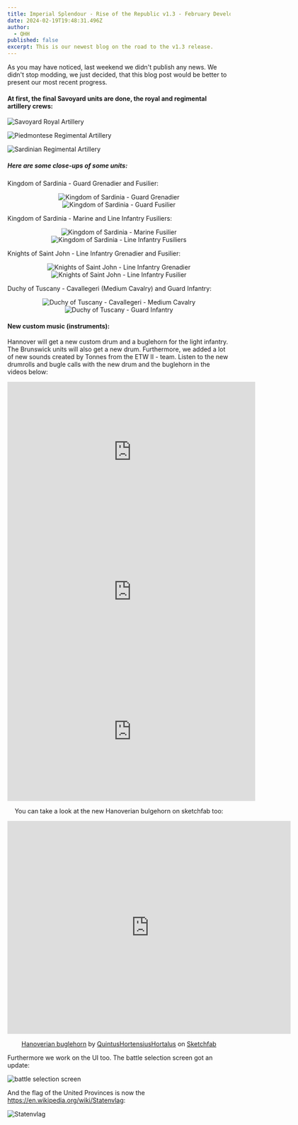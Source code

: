 ```yaml
---
title: Imperial Splendour - Rise of the Republic v1.3 - February Developers Blog
date: 2024-02-19T19:48:31.496Z
author:
  - QHH
published: false
excerpt: This is our newest blog on the road to the v1.3 release.
---
```

As you may have noticed, last weekend we didn't publish any news. We didn't stop modding, we just decided, that this blog post would be better to present our most recent progress.

#### At first, the final Savoyard units are done, the royal and regimental artillery crews:

![Savoyard Royal Artillery](../_img/20240218154507_1.jpg "Savoyard Royal Artillery")

![Piedmontese Regimental Artillery](../_img/20240218164844_1.jpg "Piedmontese Regimental Artillery")

![Sardinian Regimental Artillery](../_img/20240218164828_1.jpg "Sardinian Regimental Artillery")

##### Here are some close-ups of some units:

Kingdom of Sardinia - Guard Grenadier and Fusilier:

<center>

![Kingdom of Sardinia - Guard Grenadier](https://cdn.discordapp.com/attachments/996114120363487262/1209141022521557043/KS_-_Guard_Gren.png?ex=65e5d754&is=65d36254&hm=cdd4a098d2b30a6f1085c4a608b5234c4686d88fa91526933b21bd3b2cbdc83a& "Kingdom of Sardinia - Guard Grenadier") ![Kingdom of Sardinia - Guard Fusilier](https://cdn.discordapp.com/attachments/996114120363487262/1209141022999711764/KS_-_Guard_Reg.png?ex=65e5d754&is=65d36254&hm=c058d7f77337abcf12fd04e099d7d49689605f99924d54c62cc19db68b4c5114& "Kingdom of Sardinia - Guard Fusilier")

</center>

Kingdom of Sardinia - Marine and Line Infantry Fusiliers:

<center>

![Kingdom of Sardinia - Marine Fusilier](https://cdn.discordapp.com/attachments/996114120363487262/1209141151186296914/KS_-_Marine_Inf.png?ex=65e5d773&is=65d36273&hm=585368b8a6d83a86c41134b925b2029061738586dbde4dabc718faa711444157& "Kingdom of Sardinia - Marine Fusilier") ![Kingdom of Sardinia - Line Infantry Fusiliers](https://cdn.discordapp.com/attachments/996114120363487262/1209141151530098759/KS_-_Line_Inf.png?ex=65e5d773&is=65d36273&hm=110d5d1aa24ad924d0bca00f37a3f290015e9ada0a5d90d8573c768a7f5f361d& "Kingdom of Sardinia - Line Infantry Fusiliers")

</center>

Knights of Saint John - Line Infantry Grenadier and Fusilier:

<center>

![Knights of Saint John - Line Infantry Grenadier](https://cdn.discordapp.com/attachments/996114120363487262/1209141295617155093/KSJ_-_Line_Gren.png?ex=65e5d795&is=65d36295&hm=9a4ba3f519c4db8eac30856c3499a06001344845d67029a3f13face8064e6a53& "Knights of Saint John - Line Infantry Grenadier") ![Knights of Saint John - Line Infantry Fusilier](https://cdn.discordapp.com/attachments/996114120363487262/1209141296044707871/KSJ_-_Line_Inf.png?ex=65e5d795&is=65d36295&hm=111c1f68ebb7e3901c99298e792b4663073e65133f140659c3f7471447c43edd& "Knights of Saint John - Line Infantry Fusilier")

</center>

Duchy of Tuscany - Cavallegeri (Medium Cavalry) and Guard Infantry:

<center>

![Duchy of Tuscany - Cavallegeri - Medium Cavalry](https://cdn.discordapp.com/attachments/996114120363487262/1209142844682670080/DT_-_Cav_S.A.R.png?ex=65e5d906&is=65d36406&hm=57dff05155f9e4876a9f219968d570ca11585fa53825f052c224351ae5d2f7d1& "Duchy of Tuscany - Cavallegeri - Medium Cavalry") ![Duchy of Tuscany - Guard Infantry](https://cdn.discordapp.com/attachments/996114120363487262/1209142844997238784/DT_-_Guard_Inf.png?ex=65e5d907&is=65d36407&hm=be0cde5af88df2aafaad70251e77e3720ce7a130803eb6166d20878767aed079& "Duchy of Tuscany - Guard Infantry")

</center>

#### New custom music (instruments):

Hannover will get a new custom drum and a buglehorn for the light infantry. The Brunswick units will also get a new drum. Furthermore, we added a lot of new sounds created by Tonnes from the ETW II - team. Listen to the new drumrolls and bugle calls with the new drum and the buglehorn in the videos below:

<center>

<iframe width="560" height="315" src="https://www.youtube-nocookie.com/embed/XGAssGV70KA?si=haFzKoQ70CHaN3el" title="YouTube video player" frameborder="0" allow="accelerometer; autoplay; clipboard-write; encrypted-media; gyroscope; picture-in-picture" allowfullscreen>

</iframe>

<iframe width="560" height="315" src="https://www.youtube-nocookie.com/embed/TEYM187ApBU?si=3Zu6qCLI-jxcrDsE" title="YouTube video player" frameborder="0" allow="accelerometer; autoplay; clipboard-write; encrypted-media; gyroscope; picture-in-picture" allowfullscreen>

</iframe>

<iframe width="560" height="315" src="https://www.youtube-nocookie.com/embed/rHQZyq0DYEs?si=uOzWfpmiNrvbaR0t" title="YouTube video player" frameborder="0" allow="accelerometer; autoplay; clipboard-write; encrypted-media; gyroscope; picture-in-picture" allowfullscreen>

</iframe>

You can take a look at the new Hanoverian bulgehorn on sketchfab too:

<div class="sketchfab-embed-wrapper">
    <iframe title="Hanoverian buglehorn" width="640" height="480" src="https://sketchfab.com/models/d4ee27d055414ccb8e87db2cbb433c58/embed" frameborder="0" allow="autoplay; fullscreen; vr" mozallowfullscreen="true" webkitallowfullscreen="true"></iframe>
</div>

[Hanoverian buglehorn](https://sketchfab.com/3d-models/hanoverian-buglehorn-d4ee27d055414ccb8e87db2cbb433c58) by [QuintusHortensiusHortalus](https://sketchfab.com/QuintusHortensiusHortalus) on [Sketchfab](https://sketchfab.com)

</center>

Furthermore we work on the UI too. The battle selection screen got an update:

![battle selection screen](../_img/20240218154311_1.jpg "battle selection screen")

And the flag of the United Provinces is now the <https://en.wikipedia.org/wiki/Statenvlag>:

![Statenvlag](../_img/20240212202954_1.jpg "Statenvlag")
